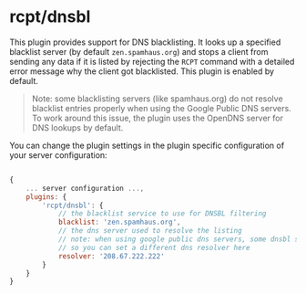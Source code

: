 # rcpt/dnsbl

This plugin provides support for DNS blacklisting. It looks up a specified blacklist server (by default `zen.spamhaus.org`) and stops a client
from sending any data if it is listed by rejecting the `RCPT` command with a detailed error message why the client got blacklisted.
This plugin is enabled by default.

> Note: some blacklisting servers (like spamhaus.org) do not resolve blacklist entries properly when using the Google Public DNS servers.
> To work around this issue, the plugin uses the OpenDNS server for DNS lookups by default.

You can change the plugin settings in the plugin specific configuration of your server configuration:

```javascript

{
	... server configuration ...,
	plugins: {
		'rcpt/dnsbl': {
			// the blacklist service to use for DNSBL filtering
			blacklist: 'zen.spamhaus.org',
			// the dns server used to resolve the listing
			// note: when using google public dns servers, some dnsbl services like spamhaus won't resolve properly
			// so you can set a different dns resolver here
			resolver: '208.67.222.222'
		}
	}
}

```
